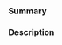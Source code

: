 ### Summary

<!-- Please summarize WHAT changes introduced in this PR. -->

### Description

<!-- Please describe WHY the changes was proposed -- what problem was observed, and how the proposed changes fix it. -->

